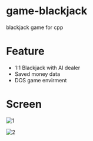 # game-blackjack
blackjack game for cpp

# Feature
* 1:1 Blackjack with AI dealer
* Saved money data
* DOS game envirment

# Screen
![1](https://user-images.githubusercontent.com/10339017/54689180-5cf5c680-4b62-11e9-9f35-6ecef29a663c.PNG)

![2](https://user-images.githubusercontent.com/10339017/54689184-5ebf8a00-4b62-11e9-9735-a2fffcdf2a74.png)
